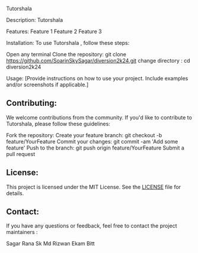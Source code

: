 Tutorshala

Description:
Tutorshala 

Features:
Feature 1
Feature 2
Feature 3

Installation:
To use Tutorshala , follow these steps:

Open any terminal
Clone the repository: 
git clone https://github.com/SoarinSkySagar/diversion2k24.git
change directory : cd diversion2k24


Usage:
[Provide instructions on how to use your project. Include examples and/or screenshots if applicable.]

## Contributing:
We welcome contributions from the community. If you'd like to contribute to Tutorshala, please follow these guidelines:

Fork the repository:
Create your feature branch: git checkout -b feature/YourFeature
Commit your changes: git commit -am 'Add some feature'
Push to the branch: git push origin feature/YourFeature
Submit a pull request

## License:
This project is licensed under the MIT License. See the [LICENSE](LICENSE) file for details.

## Contact:
If you have any questions or feedback, feel free to contact the project maintainers :

Sagar Rana 
Sk Md Rizwan
Ekam Bitt
